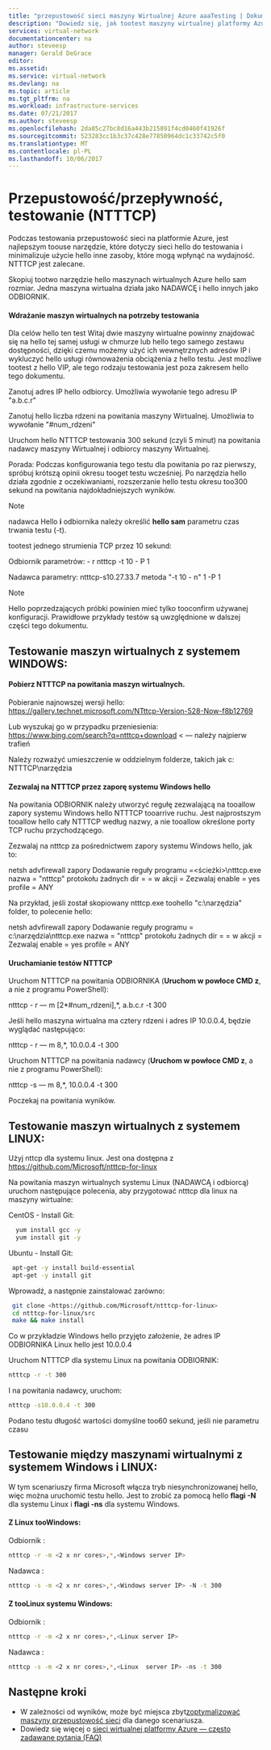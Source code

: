 ```yaml
---
title: "przepustowość sieci maszyny Wirtualnej Azure aaaTesting | Dokumentacja firmy Microsoft"
description: "Dowiedz się, jak tootest maszyny wirtualnej platformy Azure sieci przepływności."
services: virtual-network
documentationcenter: na
author: steveesp
manager: Gerald DeGrace
editor: 
ms.assetid: 
ms.service: virtual-network
ms.devlang: na
ms.topic: article
ms.tgt_pltfrm: na
ms.workload: infrastructure-services
ms.date: 07/21/2017
ms.author: steveesp
ms.openlocfilehash: 2da85c27bc8d16a443b215891f4cd0460f41926f
ms.sourcegitcommit: 523283cc1b3c37c428e77850964dc1c33742c5f0
ms.translationtype: MT
ms.contentlocale: pl-PL
ms.lasthandoff: 10/06/2017
---
```

# <a name="bandwidththroughput-testing-ntttcp"></a>Przepustowość/przepływność, testowanie (NTTTCP)

Podczas testowania przepustowość sieci na platformie Azure, jest najlepszym toouse narzędzie, które dotyczy sieci hello do testowania i minimalizuje użycie hello inne zasoby, które mogą wpłynąć na wydajność. NTTTCP jest zalecane.

Skopiuj tootwo narzędzie hello maszynach wirtualnych Azure hello sam rozmiar. Jedna maszyna wirtualna działa jako NADAWCĘ i hello innych jako ODBIORNIK.

#### <a name="deploying-vms-for-testing"></a>Wdrażanie maszyn wirtualnych na potrzeby testowania
Dla celów hello ten test Witaj dwie maszyny wirtualne powinny znajdować się na hello tej samej usługi w chmurze lub hello tego samego zestawu dostępności, dzięki czemu możemy użyć ich wewnętrznych adresów IP i wykluczyć hello usługi równoważenia obciążenia z hello testu. Jest możliwe tootest z hello VIP, ale tego rodzaju testowania jest poza zakresem hello tego dokumentu.
 
Zanotuj adres IP hello odbiorcy. Umożliwia wywołanie tego adresu IP "a.b.c.r"

Zanotuj hello liczba rdzeni na powitania maszyny Wirtualnej. Umożliwia to wywołanie "\#num\_rdzeni"
 
Uruchom hello NTTTCP testowania 300 sekund (czyli 5 minut) na powitania nadawcy maszyny Wirtualnej i odbiorcy maszyny Wirtualnej.

Porada: Podczas konfigurowania tego testu dla powitania po raz pierwszy, spróbuj krótszą opinii okresu tooget testu wcześniej. Po narzędzia hello działa zgodnie z oczekiwaniami, rozszerzanie hello testu okresu too300 sekund na powitania najdokładniejszych wyników.

> [!NOTE]
> nadawca Hello **i** odbiornika należy określić **hello sam** parametru czas trwania testu (-t).

tootest jednego strumienia TCP przez 10 sekund:

Odbiornik parametrów: - r ntttcp -t 10 - P 1

Nadawca parametry: ntttcp-s10.27.33.7 metoda "-t 10 - n" 1 -P 1

> [!NOTE]
> Hello poprzedzających próbki powinien mieć tylko tooconfirm używanej konfiguracji. Prawidłowe przykłady testów są uwzględnione w dalszej części tego dokumentu.

## <a name="testing-vms-running-windows"></a>Testowanie maszyn wirtualnych z systemem WINDOWS:

#### <a name="get-ntttcp-onto-hello-vms"></a>Pobierz NTTTCP na powitania maszyn wirtualnych.

Pobieranie najnowszej wersji hello: <https://gallery.technet.microsoft.com/NTttcp-Version-528-Now-f8b12769>

Lub wyszukaj go w przypadku przeniesienia: <https://www.bing.com/search?q=ntttcp+download> \< — należy najpierw trafień

Należy rozważyć umieszczenie w oddzielnym folderze, takich jak c: NTTTCP\\narzędzia

#### <a name="allow-ntttcp-through-hello-windows-firewall"></a>Zezwalaj na NTTTCP przez zaporę systemu Windows hello
Na powitania ODBIORNIK należy utworzyć regułę zezwalającą na tooallow zapory systemu Windows hello NTTTCP tooarrive ruchu. Jest najprostszym tooallow hello cały NTTTCP według nazwy, a nie tooallow określone porty TCP ruchu przychodzącego.

Zezwalaj na ntttcp za pośrednictwem zapory systemu Windows hello, jak to:

netsh advfirewall zapory Dodawanie reguły programu =\<ścieżki\>\\ntttcp.exe nazwa = "ntttcp" protokołu żadnych dir = = w akcji = Zezwalaj enable = yes profile = ANY

Na przykład, jeśli został skopiowany ntttcp.exe toohello "c:\\narzędzia" folder, to polecenie hello: 

netsh advfirewall zapory Dodawanie reguły programu = c:\\narzędzia\\ntttcp.exe nazwa = "ntttcp" protokołu żadnych dir = = w akcji = Zezwalaj enable = yes profile = ANY

#### <a name="running-ntttcp-tests"></a>Uruchamianie testów NTTTCP

Uruchom NTTTCP na powitania ODBIORNIKA (**Uruchom w powłoce CMD z**, a nie z programu PowerShell):

ntttcp - r — m [2\*\#num\_rdzeni],\*, a.b.c.r -t 300

Jeśli hello maszyna wirtualna ma cztery rdzeni i adres IP 10.0.0.4, będzie wyglądać następująco:

ntttcp - r — m 8,\*, 10.0.0.4 -t 300


Uruchom NTTTCP na powitania nadawcy (**Uruchom w powłoce CMD z**, a nie z programu PowerShell):

ntttcp -s — m 8,\*, 10.0.0.4 -t 300 

Poczekaj na powitania wyników.


## <a name="testing-vms-running-linux"></a>Testowanie maszyn wirtualnych z systemem LINUX:

Użyj nttcp dla systemu linux. Jest ona dostępna z <https://github.com/Microsoft/ntttcp-for-linux>

Na powitania maszyn wirtualnych systemu Linux (NADAWCĄ i odbiorcą) uruchom następujące polecenia, aby przygotować ntttcp dla linux na maszyny wirtualne:

CentOS - Install Git:
``` bash
  yum install gcc -y  
  yum install git -y
```
Ubuntu - Install Git:
``` bash
 apt-get -y install build-essential  
 apt-get -y install git
```
Wprowadź, a następnie zainstalować zarówno:
``` bash
 git clone <https://github.com/Microsoft/ntttcp-for-linux>
 cd ntttcp-for-linux/src
 make && make install
```

Co w przykładzie Windows hello przyjęto założenie, że adres IP ODBIORNIKA Linux hello jest 10.0.0.4

Uruchom NTTTCP dla systemu Linux na powitania ODBIORNIK:

``` bash
ntttcp -r -t 300
```

I na powitania nadawcy, uruchom:

``` bash
ntttcp -s10.0.0.4 -t 300
```
 
Podano testu długość wartości domyślne too60 sekund, jeśli nie parametru czasu

## <a name="testing-between-vms-running-windows-and-linux"></a>Testowanie między maszynami wirtualnymi z systemem Windows i LINUX:

W tym scenariuszy firma Microsoft włącza tryb niesynchronizowanej hello, więc można uruchomić testu hello. Jest to zrobić za pomocą hello **flagi -N** dla systemu Linux i **flagi -ns** dla systemu Windows.

#### <a name="from-linux-toowindows"></a>Z Linux tooWindows:

Odbiornik <Windows>:

``` bash
ntttcp -r -m <2 x nr cores>,*,<Windows server IP>
```

Nadawca <Linux> :

``` bash
ntttcp -s -m <2 x nr cores>,*,<Windows server IP> -N -t 300
```

#### <a name="from-windows-toolinux"></a>Z tooLinux systemu Windows:

Odbiornik <Linux>:

``` bash
ntttcp -r -m <2 x nr cores>,*,<Linux server IP>
```

Nadawca <Windows>:

``` bash
ntttcp -s -m <2 x nr cores>,*,<Linux  server IP> -ns -t 300
```

## <a name="next-steps"></a>Następne kroki
* W zależności od wyników, może być miejsca zbyt[zoptymalizować maszyny przepustowość sieci](virtual-network-optimize-network-bandwidth.md) dla danego scenariusza.
* Dowiedz się więcej o [sieci wirtualnej platformy Azure — często zadawane pytania (FAQ)](virtual-networks-faq.md)
